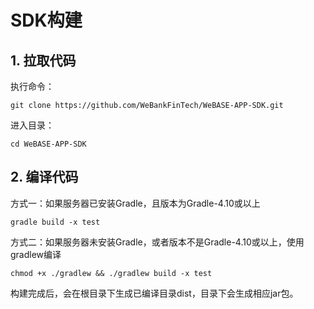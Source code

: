# SDK构建

## 1. 拉取代码

执行命令：
```shell
git clone https://github.com/WeBankFinTech/WeBASE-APP-SDK.git
```
进入目录：

```shell
cd WeBASE-APP-SDK
```

## 2. 编译代码

方式一：如果服务器已安装Gradle，且版本为Gradle-4.10或以上

```shell
gradle build -x test
```

方式二：如果服务器未安装Gradle，或者版本不是Gradle-4.10或以上，使用gradlew编译

```shell
chmod +x ./gradlew && ./gradlew build -x test
```

构建完成后，会在根目录下生成已编译目录dist，目录下会生成相应jar包。


